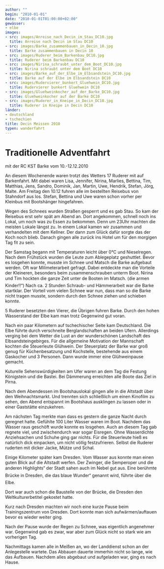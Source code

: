 ```yaml
---
author: ""
begin: "2010-01-01"
date: "2010-01-01T01:00:00+02:00"
gewässer:
- elbe
images:
- src: images/Anreise_nach_Decin_im_Stau_DC10.jpg
  title: Anreise nach Decin im Stau DC10
- src: images/Barke_zusammenbauen_in_Decin_10.jpg
  title: Barke zusammenbauen in Decin 10
- src: images/Ruderer_beim_Barkenbau_DC10.jpg
  title: Ruderer beim Barkenbau DC10
- src: images/Nirina_schraubt_unter_dem_Boot_DC10.jpg
  title: Nirina schraubt unter dem Boot DC10
- src: images/Barke_auf_der_Elbe_im_Elbsandstein_DC10.jpg
  title: Barke auf der Elbe im Elbsandstein DC10
- src: images/Rudervierer_bunkert_Gluehwein_DC10.jpg
  title: Rudervierer bunkert Gluehwein DC10
- src: images/Gluehweinkocher_auf_der_Barke_DC10.jpg
  title: Gluehweinkocher auf der Barke DC10
- src: images/Ruderer_in_Kneipe_in_Decin_DC10.jpg
  title: Ruderer in Kneipe in Decin DC10
länder:
- deutschland
- tschechien
title: Decin Meissen 2010
typen: wanderfahrt
---
```




# Traditionelle Adventfahrt


mit der RC KST Barke vom 10.-12.12.2010

An diesem Wochenende waren trotzt des Wetters 17 Ruderer mit auf Barkenfahrt. Mit dabei waren Lisa, Jennifer, Nirina, Marlies, Bettina, Tim, Matthias, Jens, Sandro, Dominik, Jan, Martin, Uwe, Hendrik, Stefan, Jörg, Malte. Am Freitag den 10.12 fuhren alle im bestellten Reisebus von Stahndorf aus los. Stefan, Bettina und Uwe waren schon vorher per Kleinbus mit Bootshänger hingefahren.

Wegen des Schnees wurden Straßen gesperrt und es gab Stau. So kam der Reisebus erst sehr spät am Abend an. Dort angekommen, schnell noch ins Lokal, um noch was zu Essen zu bekommen. Denn um 23Uhr machten die meisten Lokale längst zu. In einem Lokal kamen wir zusammen und verhandelten mit dem Kellner. Der dann zum Glück dafür sorgte das der Koch noch blieb. Danach gingen alle zurück ins Hotel um für den morgigen Tag fit zu sein.

Der Samstag begann mit Temperaturen leicht über 0°C und Nieselregen. Nach dem Frühstück wurden die Leute zum Ablegeplatz geshuttlet. Bevor es losgehen konnte, musste im Schnee und Matsch die Barke aufgebaut werden. Oft war Milimeterarbeit gefragt. Dabei entdeckte man die Vorteile der Kleineren, besonders beim zusammenschrauben unterm Boot. Nirina und Tim hockten die ganze Zeit unter de Booten im Matsch. (die armen Kinder!!“) Nach ca. 2 Stunden Schraub- und Hämmerarbeit war die Barke startklar. Der Vorteil vom vielen Schnee war nun, dass man so die Barke nicht tragen musste, sondern durch den Schnee ziehen und schieben konnte.

5 Ruderer besetzten den Vierer, die Übrigen fuhren Barke. Durch den hohen Wasserstand der Elbe kam man trotz Gegenwind gut voran.

Nach ein paar Kilometern auf tschechischer Seite kam Deutschland. Die Elbe führte durch verschneite Berglandschaften an beiden Ufern. Allerdings verging bei dem Wetter die Lust an der wunderschönen Landschaft des Elbsandsteingebirges. Für die allgemeine Motivation der Mannschaft kochten die Steuerleute Glühwein. Der Steuerplatz der Barke war groß genug für Küchenbesatzung und Kochstelle, bestehende aus einem Gaskocher und 3 Personen. Dann wurde immer eine Glühweinpause gemacht.

Kuturelle Sehenswürdigkeiten am Ufer waren an dem Tag die Festung Königstein und die Bastei. Bei Dämmerung erreichten alle Boote das Ziel in Pirna.

Nach dem Abendessen im Bootshauslokal gingen alle in die Altstadt über den Weihnachtsmarkt. Und trennten sich schließlich um einen Kinofilm zu sehen, den Abend entspannt im Bootshaus ausklingen zu lassen oder in einer Gaststätte einzukehren.

Am nächsten Tag merkte man dass es gestern die ganze Nacht durch geregnet hatte. Gefühlte 100 Liter Wasser waren im Boot. Nachdem das Wasser raus geschöft wurde konnte es losgehen. Auch an diesem Tag gab regnete viel, und zwischendurch war sogar Eisregen. Ohne Wasserdichte Anziehsachen und Schuhe ging gar nichts. Für die Steuerleute hieß es natürlich dick einpacken, um nicht völlig festzufrieren. Selbst die Ruderer ruderten mit dicker Jacke, Mütze und Schal.

Einige Kilometer später kam Dresden. Vom Wasser aus konnte man einen guten Blick auf die Altstadt werfen. Der Zwinger, die Semperoper und die anderen Highlights“ der Stadt sahen auch im Nebel gut aus. Eine berühmte Brücke in Dresden, die das blaue Wunder“ genannt wird, führte über die Elbe.

Dort war auch schon die Baustelle von der Brücke, die Dresden den Weltkulturerbetitel gekostet hatte.

Kurz nach Dresden machten wir noch eine kurze Pause beim Trainingszentrum von Dresden. Dort konnte man sich aufwärmen/auftauen bevor es wieder weiter ging.

Nach der Pause wurde der Regen zu Schnee, was eigentlich angenehmer war. Gegenwind gab es zwar, war aber zum Glück nicht so stark wie am vorherigen Tag.

Nachmittags kamen alle in Meißen an, wo der Landdienst schon an der Anlegestelle wartete. Das Abbauen dauerte immerhin nicht so lange, wie das Aufbauen. Nachdem alles abgebaut und aufgeladen war, ging es nach Hause.
